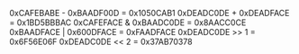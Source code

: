 0xCAFEBABE - 0xBAADF00D = 0x1050CAB1
0xDEADC0DE + 0xDEADFACE = 0x1BD5BBBAC
0xCAFEFACE & 0xBAADC0DE = 0x8AACC0CE
0xBAADFACE | 0x600DFACE = 0xFAADFACE
0xDEADC0DE >> 1 = 0x6F56E06F
0xDEADC0DE << 2 = 0x37AB70378
